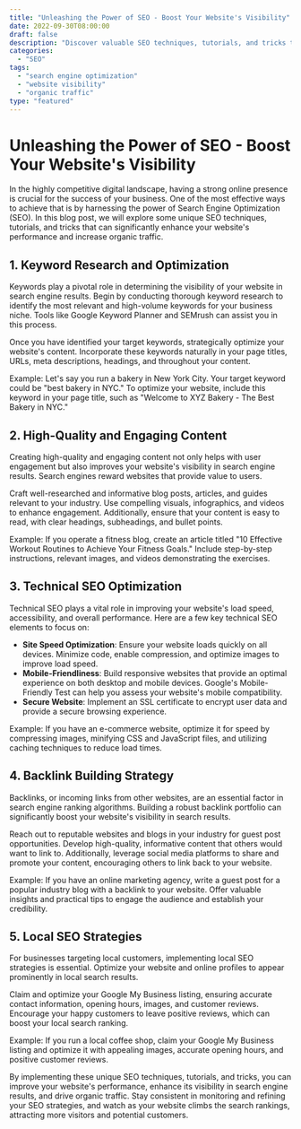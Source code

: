 ```yaml
--- 
title: "Unleashing the Power of SEO - Boost Your Website's Visibility"
date: 2022-09-30T08:00:00
draft: false
description: "Discover valuable SEO techniques, tutorials, and tricks to enhance your website's performance and increase organic traffic."
categories:
  - "SEO"
tags:
  - "search engine optimization"
  - "website visibility"
  - "organic traffic"
type: "featured"
---
```


# Unleashing the Power of SEO - Boost Your Website's Visibility

In the highly competitive digital landscape, having a strong online presence is crucial for the success of your business. One of the most effective ways to achieve that is by harnessing the power of Search Engine Optimization (SEO). In this blog post, we will explore some unique SEO techniques, tutorials, and tricks that can significantly enhance your website's performance and increase organic traffic.

## 1. Keyword Research and Optimization

Keywords play a pivotal role in determining the visibility of your website in search engine results. Begin by conducting thorough keyword research to identify the most relevant and high-volume keywords for your business niche. Tools like Google Keyword Planner and SEMrush can assist you in this process.

Once you have identified your target keywords, strategically optimize your website's content. Incorporate these keywords naturally in your page titles, URLs, meta descriptions, headings, and throughout your content.

Example: Let's say you run a bakery in New York City. Your target keyword could be "best bakery in NYC." To optimize your website, include this keyword in your page title, such as "Welcome to XYZ Bakery - The Best Bakery in NYC."

## 2. High-Quality and Engaging Content

Creating high-quality and engaging content not only helps with user engagement but also improves your website's visibility in search engine results. Search engines reward websites that provide value to users.

Craft well-researched and informative blog posts, articles, and guides relevant to your industry. Use compelling visuals, infographics, and videos to enhance engagement. Additionally, ensure that your content is easy to read, with clear headings, subheadings, and bullet points.

Example: If you operate a fitness blog, create an article titled "10 Effective Workout Routines to Achieve Your Fitness Goals." Include step-by-step instructions, relevant images, and videos demonstrating the exercises.

## 3. Technical SEO Optimization

Technical SEO plays a vital role in improving your website's load speed, accessibility, and overall performance. Here are a few key technical SEO elements to focus on:

- **Site Speed Optimization**: Ensure your website loads quickly on all devices. Minimize code, enable compression, and optimize images to improve load speed.
- **Mobile-Friendliness**: Build responsive websites that provide an optimal experience on both desktop and mobile devices. Google's Mobile-Friendly Test can help you assess your website's mobile compatibility.
- **Secure Website**: Implement an SSL certificate to encrypt user data and provide a secure browsing experience.

Example: If you have an e-commerce website, optimize it for speed by compressing images, minifying CSS and JavaScript files, and utilizing caching techniques to reduce load times.

## 4. Backlink Building Strategy

Backlinks, or incoming links from other websites, are an essential factor in search engine ranking algorithms. Building a robust backlink portfolio can significantly boost your website's visibility in search results.

Reach out to reputable websites and blogs in your industry for guest post opportunities. Develop high-quality, informative content that others would want to link to. Additionally, leverage social media platforms to share and promote your content, encouraging others to link back to your website.

Example: If you have an online marketing agency, write a guest post for a popular industry blog with a backlink to your website. Offer valuable insights and practical tips to engage the audience and establish your credibility.

## 5. Local SEO Strategies

For businesses targeting local customers, implementing local SEO strategies is essential. Optimize your website and online profiles to appear prominently in local search results.

Claim and optimize your Google My Business listing, ensuring accurate contact information, opening hours, images, and customer reviews. Encourage your happy customers to leave positive reviews, which can boost your local search ranking.

Example: If you run a local coffee shop, claim your Google My Business listing and optimize it with appealing images, accurate opening hours, and positive customer reviews.

By implementing these unique SEO techniques, tutorials, and tricks, you can improve your website's performance, enhance its visibility in search engine results, and drive organic traffic. Stay consistent in monitoring and refining your SEO strategies, and watch as your website climbs the search rankings, attracting more visitors and potential customers.

